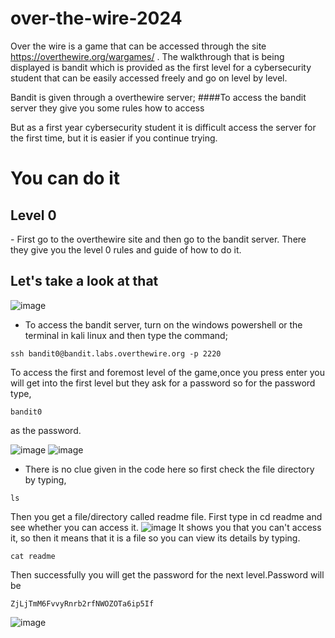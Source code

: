 # over-the-wire-2024

Over the wire is a game that can be accessed through the site https://overthewire.org/wargames/ . The walkthrough that is being displayed is bandit which is provided as the first level for a cybersecurity student that can be easily accessed freely and go on level by level.

Bandit is given through a overthewire server;
####To access the bandit server they give you some rules how to access

But as a first year cybersecurity student it is difficult access the server for the first time, but it is easier if you continue trying.

<h1>You can do it</h1>

<h2>Level 0</h2>
- First go to the overthewire site and then go to the bandit server. There they give you the level 0 rules and guide of how to do it.

<h2>Let's take a look at that</h2>

![image](https://github.com/user-attachments/assets/b0addc9d-efda-44c0-9f31-2a03c2119fa4)

<ul><li>To access the bandit server, turn on the windows powershell or the terminal in kali linux and then type the command;</li></ul>

<pre><code>ssh bandit0@bandit.labs.overthewire.org -p 2220
</code></pre>

To access the first and foremost level of the game,once you press enter you will get into the first level but they ask for a password so for the password type,

<pre><code>bandit0</code></pre> as the password.
![image](https://github.com/user-attachments/assets/6e4c9c96-ce1a-4ca9-bdcf-22f28bfc0b86)
![image](https://github.com/user-attachments/assets/5d7fa3ca-d3d1-4670-b8c9-e020de04a50c)

- There is no clue given in the code here so first check the file directory by typing, 
<pre><code>ls</code></pre>
Then you get a file/directory called readme file. First type in cd readme and see whether you can access it.
![image](https://github.com/user-attachments/assets/ec0376cc-0fe3-46ee-b15e-6708fbfcfee7)
It shows you that you can't access it, so then it means that it is a file so you can view its details by typing.
<pre><code>cat readme</code></pre>

Then successfully you will get the password for the next level.Password will be <pre><code>ZjLjTmM6FvvyRnrb2rfNWOZOTa6ip5If</code></pre>

![image](https://github.com/user-attachments/assets/75befae7-6578-442d-be64-44de358c73d0)

